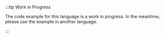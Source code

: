 :::tip Work in Progress

The code example for this language is a work in progress. In the meantime, please use the example in another language.

:::